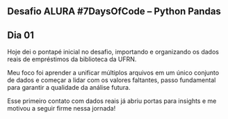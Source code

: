 ## Desafio ALURA #7DaysOfCode – Python Pandas

## Dia 01
Hoje dei o pontapé inicial no desafio, importando e organizando os dados reais de empréstimos da biblioteca da UFRN.

Meu foco foi aprender a unificar múltiplos arquivos em um único conjunto de dados e começar a lidar com os valores faltantes, passo fundamental para garantir a qualidade da análise futura.

Esse primeiro contato com dados reais já abriu portas para insights e me motivou a seguir firme nessa jornada!
